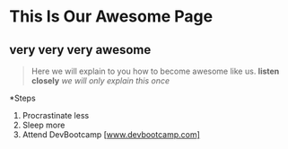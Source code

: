 # This Is Our Awesome Page
## very very very awesome

>Here we will explain to you how to become awesome like us. 
**listen closely**
*we will only explain this once*

*Steps
1. Procrastinate less
2. Sleep more
3. Attend DevBootcamp [www.devbootcamp.com]
